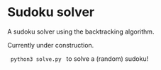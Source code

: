 # Sudoku solver

A sudoku solver using the backtracking algorithm.

Currently under construction.

<code> python3 solve.py </code> to solve a (random) sudoku!
